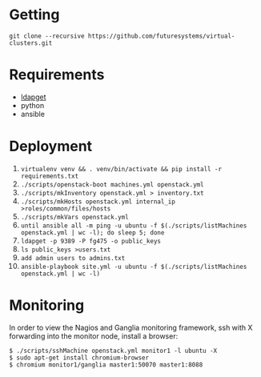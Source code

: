 # Getting #

```
git clone --recursive https://github.com/futuresystems/virtual-clusters.git
```

# Requirements #

- [ldapget](https://github.com/futuresystems/ldapget)
- python
- ansible


# Deployment #

1.  `virtualenv venv && . venv/bin/activate && pip install -r requirements.txt`
1.  `./scripts/openstack-boot machines.yml openstack.yml`
1.  `./scripts/mkInventory openstack.yml > inventory.txt`
1.  `./scripts/mkHosts openstack.yml internal_ip >roles/common/files/hosts`
1.  `./scripts/mkVars openstack.yml`
1.  `until ansible all -m ping -u ubuntu -f $(./scripts/listMachines openstack.yml | wc -l); do sleep 5; done`
1.  `ldapget -p 9389 -P fg475 -o public_keys`
1.  `ls public_keys >users.txt`
1.  `add admin users to admins.txt`
1.  `ansible-playbook site.yml -u ubuntu -f $(./scripts/listMachines openstack.yml | wc -l)`


# Monitoring #

In order to view the Nagios and Ganglia monitoring framework, ssh with X forwarding into the monitor node, install a browser:

```
$ ./scripts/sshMachine openstack.yml monitor1 -l ubuntu -X
$ sudo apt-get install chromium-browser
$ chromium monitor1/ganglia master1:50070 master1:8088
```
